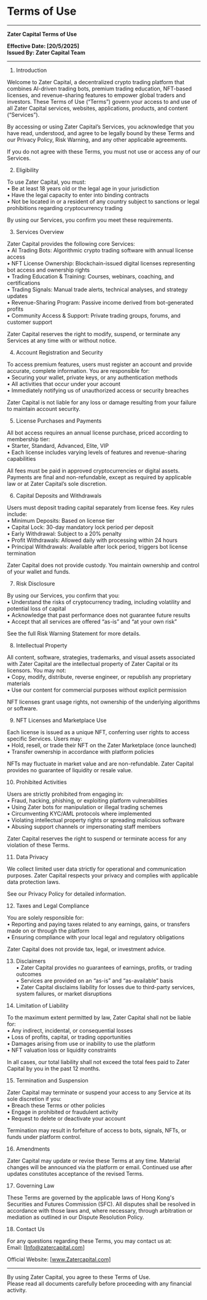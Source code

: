 # Terms of Use

***

**Zater Capital Terms of Use**

**Effective Date: \[20/5/2025]**\
**Issued By: Zater Capital Team**

***

1. Introduction

Welcome to Zater Capital, a decentralized crypto trading platform that combines AI-driven trading bots, premium trading education, NFT-based licenses, and revenue-sharing features to empower global traders and investors. These Terms of Use (“Terms”) govern your access to and use of all Zater Capital services, websites, applications, products, and content (“Services”).

By accessing or using Zater Capital’s Services, you acknowledge that you have read, understood, and agree to be legally bound by these Terms and our Privacy Policy, Risk Warning, and any other applicable agreements.

If you do not agree with these Terms, you must not use or access any of our Services.



2. Eligibility

To use Zater Capital, you must:\
• Be at least 18 years old or the legal age in your jurisdiction\
• Have the legal capacity to enter into binding contracts\
• Not be located in or a resident of any country subject to sanctions or legal prohibitions regarding cryptocurrency trading

By using our Services, you confirm you meet these requirements.



3. Services Overview

Zater Capital provides the following core Services:\
• AI Trading Bots: Algorithmic crypto trading software with annual license access\
• NFT License Ownership: Blockchain-issued digital licenses representing bot access and ownership rights\
• Trading Education & Training: Courses, webinars, coaching, and certifications\
• Trading Signals: Manual trade alerts, technical analyses, and strategy updates\
• Revenue-Sharing Program: Passive income derived from bot-generated profits\
• Community Access & Support: Private trading groups, forums, and customer support

Zater Capital reserves the right to modify, suspend, or terminate any Services at any time with or without notice.



4. Account Registration and Security

To access premium features, users must register an account and provide accurate, complete information. You are responsible for:\
• Securing your wallet, private keys, or any authentication methods\
• All activities that occur under your account\
• Immediately notifying us of unauthorized access or security breaches

Zater Capital is not liable for any loss or damage resulting from your failure to maintain account security.



5. License Purchases and Payments

All bot access requires an annual license purchase, priced according to membership tier:\
• Starter, Standard, Advanced, Elite, VIP\
• Each license includes varying levels of features and revenue-sharing capabilities

All fees must be paid in approved cryptocurrencies or digital assets. Payments are final and non-refundable, except as required by applicable law or at Zater Capital’s sole discretion.



6. Capital Deposits and Withdrawals

Users must deposit trading capital separately from license fees. Key rules include:\
• Minimum Deposits: Based on license tier\
• Capital Lock: 30-day mandatory lock period per deposit\
• Early Withdrawal: Subject to a 20% penalty\
• Profit Withdrawals: Allowed daily with processing within 24 hours\
• Principal Withdrawals: Available after lock period, triggers bot license termination

Zater Capital does not provide custody. You maintain ownership and control of your wallet and funds.



7. Risk Disclosure

By using our Services, you confirm that you:\
• Understand the risks of cryptocurrency trading, including volatility and potential loss of capital\
• Acknowledge that past performance does not guarantee future results\
• Accept that all services are offered “as-is” and “at your own risk”

See the full Risk Warning Statement for more details.



8. Intellectual Property

All content, software, strategies, trademarks, and visual assets associated with Zater Capital are the intellectual property of Zater Capital or its licensors. You may not:\
• Copy, modify, distribute, reverse engineer, or republish any proprietary materials\
• Use our content for commercial purposes without explicit permission

NFT licenses grant usage rights, not ownership of the underlying algorithms or software.



9. NFT Licenses and Marketplace Use

Each license is issued as a unique NFT, conferring user rights to access specific Services. Users may:\
• Hold, resell, or trade their NFT on the Zater Marketplace (once launched)\
• Transfer ownership in accordance with platform policies

NFTs may fluctuate in market value and are non-refundable. Zater Capital provides no guarantee of liquidity or resale value.



10. Prohibited Activities

Users are strictly prohibited from engaging in:\
• Fraud, hacking, phishing, or exploiting platform vulnerabilities\
• Using Zater bots for manipulation or illegal trading schemes\
• Circumventing KYC/AML protocols where implemented\
• Violating intellectual property rights or spreading malicious software\
• Abusing support channels or impersonating staff members

Zater Capital reserves the right to suspend or terminate access for any violation of these Terms.



11. Data Privacy

We collect limited user data strictly for operational and communication purposes. Zater Capital respects your privacy and complies with applicable data protection laws.

See our Privacy Policy for detailed information.



12. Taxes and Legal Compliance

You are solely responsible for:\
• Reporting and paying taxes related to any earnings, gains, or transfers made on or through the platform\
• Ensuring compliance with your local legal and regulatory obligations

Zater Capital does not provide tax, legal, or investment advice.



13. Disclaimers    \
    • Zater Capital provides no guarantees of earnings, profits, or trading outcomes    \
    • Services are provided on an “as-is” and “as-available” basis    \
    • Zater Capital disclaims liability for losses due to third-party services, system failures, or market disruptions



14. Limitation of Liability

To the maximum extent permitted by law, Zater Capital shall not be liable for:\
• Any indirect, incidental, or consequential losses\
• Loss of profits, capital, or trading opportunities\
• Damages arising from use or inability to use the platform\
• NFT valuation loss or liquidity constraints

In all cases, our total liability shall not exceed the total fees paid to Zater Capital by you in the past 12 months.



15. Termination and Suspension

Zater Capital may terminate or suspend your access to any Service at its sole discretion if you:\
• Breach these Terms or other policies\
• Engage in prohibited or fraudulent activity\
• Request to delete or deactivate your account

Termination may result in forfeiture of access to bots, signals, NFTs, or funds under platform control.



16. Amendments

Zater Capital may update or revise these Terms at any time. Material changes will be announced via the platform or email. Continued use after updates constitutes acceptance of the revised Terms.



17. Governing Law

These Terms are governed by the applicable laws of Hong Kong's Securities and Futures Commission (SFC). All disputes shall be resolved in accordance with those laws and, where necessary, through arbitration or mediation as outlined in our Dispute Resolution Policy.



18. Contact Us

For any questions regarding these Terms, you may contact us at:\
Email: \[Info@zatercapital.com]

Official Website: \[www.Zatercapital.com]

***

By using Zater Capital, you agree to these Terms of Use.\
Please read all documents carefully before proceeding with any financial activity.
